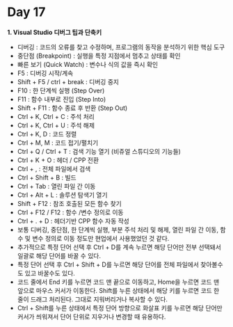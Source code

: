 # Day 17
**1. Visual Studio 디버그 팁과 단축키**

- 디버깅 : 코드의 오류를 찾고 수정하며, 프로그램의 동작을 분석하기 위한 핵심 도구
- 중단점 (Breakpoint) : 실행을 특정 지점에서 멈추고 상태를 확인
- 빠른 보기 (Quick Watch) : 변수나 식의 값을 즉시 확인
- F5 : 디버깅 시작/계속
- Shift + F5 /  ctrl + break : 디버깅 중지
- F10 : 한 단계씩 실행 (Step Over)
- F11 : 함수 내부로 진입 (Step Into)
- Shift + F11 : 함수 종료 후 반환 (Step Out)
- Ctrl + K, Ctrl + C : 주석 처리
- Ctrl + K, Ctrl + U : 주석 해제
- Ctrl + K, D : 코드 정렬
- Ctrl + M, M : 코드 접기/펼치기
- Ctrl + Q / Ctrl + T : 검색 기능 열기 (비쥬얼 스튜디오의 기능들)
- Ctrl + K + O : 헤더 / CPP 전환
- Ctrl + , : 전체 파일에서 검색
- Ctrl + Shift + B : 빌드
- Ctrl + Tab : 열린 파일 간 이동
- Ctrl + Alt + L : 솔루션 탐색기 열기
- Shift + F12 : 참조 호출된 모든 함수 찾기
- Ctrl + F12  / F12 : 함수 /변수 정의로 이동
- Ctrl + . + D : 헤더기반 CPP 함수 자동 작성
- 보통 디버깅, 중단점, 한 단계씩 실행, 부분 주석 처리 및 해제, 열린 파일 간 이동, 함수 및 변수 정의로 이동 정도만 현업에서 사용했었던 것 같다.
- 추가적으로 특정 단어 선택 후 Ctrl + D를 계속 누르면 해당 단어만 전부 선택돼서 일괄로 해당 단어를 바꿀 수 있다.
- 특정 단어 선택 후 Ctrl + Shift + D를 누르면 해당 단어를 전체 파일에서 찾아볼수도 있고 바꿀수도 있다.
- 코드 줄에서 End 키를 누르면 코드 맨 끝으로 이동하고, Home을 누르면 코드 맨 앞으로 마우스 커서가 이동한다. Shift를 누른 상태에서 해당 키를 누르면 코드 한 줄이 드래그 처리된다. 그대로 지워버리거나 복사할 수 있다.
- Ctrl + Shift를 누른 상태에서 특정 단어 방향으로 화살표 키를 누르면 해당 단어만 커서가 씌워져서 단어 단위로 지우거나 변경할 때 유용하다.
